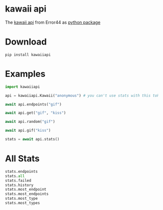 # kawaii api

The [kawaii api](https://kawaii.red/) from Error44 as [python package](https://pypi.org/project/kawaiiapi/) 

# Download

```
pip install kawaiiapi
```

# Examples

```python
import kawaiiapi

api = kawaiiapi.Kawaii("anonymous") # you can't use stats with this token

await api.endpoints("gif")

await api.get("gif", "kiss")

await api.random("gif")

await api.gif("kiss")

stats = await api.stats()
```

# All Stats

```python
stats.endpoints
stats.all
stats.failed
stats.history
stats.most_endpoint
stats.most_endpoints
stats.most_type
stats.most_types
```